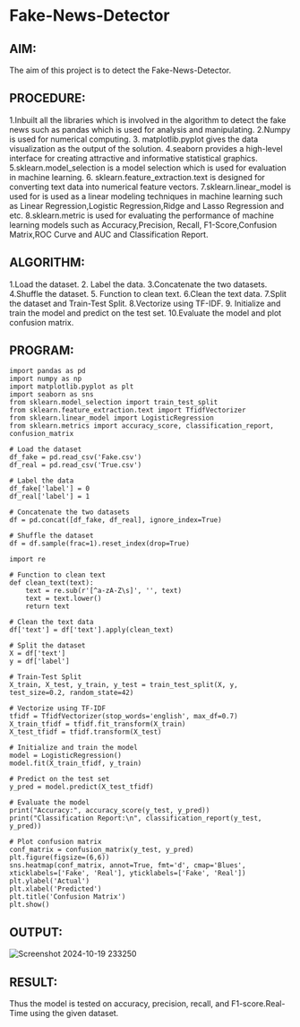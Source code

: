 # Fake-News-Detector

## AIM:

The aim of this project is to detect the Fake-News-Detector.

## PROCEDURE:

1.Inbuilt all the libraries which is involved in the algorithm to detect the fake news such as 
pandas which is used for analysis and manipulating.
2.Numpy is used for numerical computing.
3. matplotlib.pyplot  gives the data visualization as the output of the solution.
4.seaborn  provides a high-level interface for creating attractive and informative statistical graphics.
5.sklearn.model_selection  is a model selection which is used for evaluation in machine learning.
6. sklearn.feature_extraction.text is designed for converting text data into numerical feature vectors.
7.sklearn.linear_model is used for is used as a linear modeling techniques in machine learning such as Linear Regression,Logistic Regression,Ridge and Lasso Regression and etc.
8.sklearn.metric is  used for evaluating the performance of machine learning models such as Accuracy,Precision, Recall, F1-Score,Confusion Matrix,ROC Curve and AUC and Classification Report.

## ALGORITHM:

1.Load the dataset.
2. Label the data.
3.Concatenate the two datasets.
4.Shuffle the dataset.
5. Function to clean text.
6.Clean the text data.
7.Split the dataset and Train-Test Split.
8.Vectorize using TF-IDF.
9. Initialize and train the model and predict on the test set.
10.Evaluate the model and plot confusion matrix.

## PROGRAM:
```
import pandas as pd
import numpy as np
import matplotlib.pyplot as plt
import seaborn as sns
from sklearn.model_selection import train_test_split
from sklearn.feature_extraction.text import TfidfVectorizer
from sklearn.linear_model import LogisticRegression
from sklearn.metrics import accuracy_score, classification_report, confusion_matrix

# Load the dataset
df_fake = pd.read_csv('Fake.csv')
df_real = pd.read_csv('True.csv')

# Label the data
df_fake['label'] = 0
df_real['label'] = 1

# Concatenate the two datasets
df = pd.concat([df_fake, df_real], ignore_index=True)

# Shuffle the dataset
df = df.sample(frac=1).reset_index(drop=True)

import re

# Function to clean text
def clean_text(text):
    text = re.sub(r'[^a-zA-Z\s]', '', text)
    text = text.lower()
    return text

# Clean the text data
df['text'] = df['text'].apply(clean_text)

# Split the dataset
X = df['text']
y = df['label']

# Train-Test Split
X_train, X_test, y_train, y_test = train_test_split(X, y, test_size=0.2, random_state=42)

# Vectorize using TF-IDF
tfidf = TfidfVectorizer(stop_words='english', max_df=0.7)
X_train_tfidf = tfidf.fit_transform(X_train)
X_test_tfidf = tfidf.transform(X_test)

# Initialize and train the model
model = LogisticRegression()
model.fit(X_train_tfidf, y_train)

# Predict on the test set
y_pred = model.predict(X_test_tfidf)

# Evaluate the model
print("Accuracy:", accuracy_score(y_test, y_pred))
print("Classification Report:\n", classification_report(y_test, y_pred))

# Plot confusion matrix
conf_matrix = confusion_matrix(y_test, y_pred)
plt.figure(figsize=(6,6))
sns.heatmap(conf_matrix, annot=True, fmt='d', cmap='Blues', xticklabels=['Fake', 'Real'], yticklabels=['Fake', 'Real'])
plt.ylabel('Actual')
plt.xlabel('Predicted')
plt.title('Confusion Matrix')
plt.show()
```
## OUTPUT:

![Screenshot 2024-10-19 233250](https://github.com/user-attachments/assets/ab79c2ec-220a-4a18-8054-e0b1582d2970)

## RESULT:

Thus the  model is tested on  accuracy, precision, recall, and F1-score.Real-Time using the given dataset.

